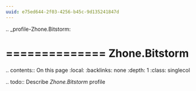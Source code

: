 ```yaml
---
uuid: e75ed644-2f03-4256-b45c-9d135241847d
---
```

.. _profile-Zhone.Bitstorm:

==============
Zhone.Bitstorm
==============

.. contents:: On this page
    :local:
    :backlinks: none
    :depth: 1
    :class: singlecol

.. todo::
    Describe *Zhone.Bitstorm* profile

